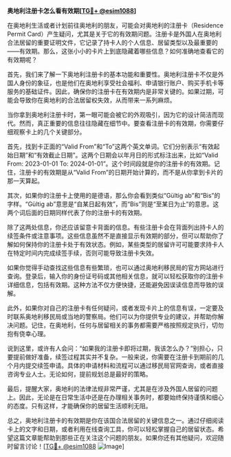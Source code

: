 **奥地利注册卡怎么看有效期[[TG💪+ @esim1088](https://t.me/s/esim1088)]**

在奥地利生活或者计划前往奥地利的朋友，可能会对奥地利的注册卡（Residence Permit Card）产生疑问，尤其是关于它的有效期问题。注册卡是外国人在奥地利合法居留的重要证明文件，它记录了持卡人的个人信息、居留类型以及最重要的——有效期。那么，这张小小的卡片上到底隐藏着哪些信息？如何准确地查看它的有效期呢？

首先，我们来了解一下奥地利注册卡的基本功能和重要性。奥地利注册卡不仅是外国人身份的象征，也是他们在奥地利享受社会福利、申请银行账户、购买手机卡等服务的基础证件。因此，确保你的注册卡在有效期内是非常关键的。如果过期，可能会导致你在奥地利的合法居留权失效，从而带来一系列麻烦。

当你拿到奥地利注册卡时，第一眼可能会被它的外观吸引，因为它的设计简洁而现代。然而，真正重要的信息往往隐藏在细节中。要查看注册卡的有效期，你需要仔细观察卡上的几个关键部分。

首先，找到卡正面的“Valid From”和“To”这两个英文单词。它们分别表示“有效起始日期”和“有效截止日期”。这两个日期会以年月日的形式标注出来，比如“Valid From: 2023-01-01 To: 2024-01-01”。这个时间段就是你的注册卡的有效期。记住，注册卡的有效期是从“Valid From”的日期开始计算的，而不是从你拿到卡片的那一天算起。

其次，如果你的注册卡上使用的是德语，那么你会看到类似“Gültig ab”和“Bis”的字样。“Gültig ab”意思是“自某日起有效”，而“Bis”则是“至某日为止”的意思。这两个词后面的日期同样代表了你的注册卡的有效期。

除了这两处信息，你还应该留意卡背面的信息。有些注册卡会在背面列出持卡人的续签条件或注意事项。这些信息虽然不是直接显示有效期的部分，但可以帮助你了解如何保持你的注册卡处于有效状态。例如，某些类型的居留许可可能要求持卡人在特定时间内完成续签手续，否则可能导致注册卡失效。

如果你觉得手动查找这些信息有些繁琐，也可以通过奥地利移民局的官方网站进行查询。登录后，输入你的身份证号码或其他相关信息，就可以轻松获取你的注册卡详细信息，包括有效期。这种方法不仅方便快捷，还能避免因误读信息而导致的误解。

此外，如果你对自己的注册卡有任何疑问，或者发现卡片上的信息有误，一定要及时联系奥地利移民局或当地的警察局。他们可以为你提供专业的建议，并帮助你解决问题。记住，在奥地利，任何与居留相关的事务都需要严格按照规定执行，切勿抱有侥幸心理。

说到这里，或许有人会问：“如果我的注册卡即将过期，我该怎么办？”别担心，只要提前做好准备，续签过程其实并不复杂。一般来说，你需要在注册卡到期前的几个月内提交续签申请。具体的申请材料和流程可以通过移民局官网查询，或者直接咨询专业人士。无论如何，提前规划总是最好的策略。

最后，提醒大家，奥地利的法律法规非常严谨，尤其是在涉及外国人居留的问题上。因此，无论是在日常生活中还是在办理相关事务时，都要始终保持谨慎和细心的态度。只有这样，才能确保你的居留生活顺利无阻。

总之，奥地利注册卡的有效期是你在该国合法居留的关键信息之一。通过仔细阅读卡上的文字和日期，或者利用在线查询工具，你可以轻松掌握自己的居留状态。希望这篇文章能帮助到那些正在关注这个问题的朋友。如果你还有其他疑问，欢迎随时留言讨论！[[TG💪+ @esim1088](https://t.me/s/esim1088) ![Image](https://i.postimg.cc/4NQfJmqS/Snipaste-2025-05-13-00-14-12.png)]